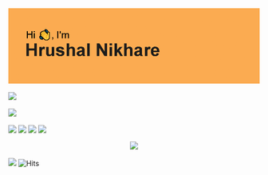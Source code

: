 <img src="header.png"/>

<a href="https://hashnode.com/@ShinyEevee"><img src="https://img.shields.io/badge/Hashnode-12100E?style=for-the-badge&logo=Hashnode&logoColor=white"/></a>

<a href="https://www.linkedin.com/in/hrushal-nikhare-59255223b/"><img src="https://img.shields.io/badge/linkedin-%230077B5.svg?style=for-the-badge&logo=linkedin"/></a>

<a href="https://open.spotify.com/user/um092cahxmowdzqld3lmywcdp">
  <img src="https://img.shields.io/badge/Spotify-1ED760?style=for-the-badge&logo=spotify&logoColor=white"/></a>
<img src="https://github-readme-streak-stats.herokuapp.com/?user=Hrushal-Nikhare&theme=tokyonight"/>
<img src="https://github-readme-stats.vercel.app/api/top-langs?username=Hrushal-Nikhare&theme=tokyonight"/>
<img src="https://github-readme-stats.vercel.app/api?username=Hrushal-Nikhare&show_icons=true&theme=tokyonight"/>
<ul>
</ul>
<p align="center">
  <a href="https://skillicons.dev">
    <img src="https://skillicons.dev/icons?i=git,py,discord,bots,html,css,js,vscode,flask,vercel" />
  </a>
</p>
<a href="https://discord.com/users/741192494133280851"> <img src="https://lanyard.cnrad.dev/api/741192494133280851"></a>
<img alt="Hits" src="https://hits.sh/github.com/Hrushal-Nikhare.svg?style=for-the-badge&label=Visitors&color=002233&labelColor=0066FF&logo=abstract"/>
